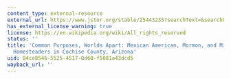 ```yaml
---
content_type: external-resource
external_url: https://www.jstor.org/stable/25443235?searchText=&searchUri=&ab_segments=&searchKey=&refreqid=fastly-default%3A4eeccefb20958bf1833d51eb2402e06f&seq=4
has_external_license_warning: true
license: https://en.wikipedia.org/wiki/All_rights_reserved
status: ''
title: 'Common Purposes, Worlds Apart: Mexican American, Mormon, and Midwestern Women
  Homesteaders in Cochise County, Arizona'
uid: 84ce8546-5525-4517-8d60-f5081a43dcd5
wayback_url: ''
---
```

